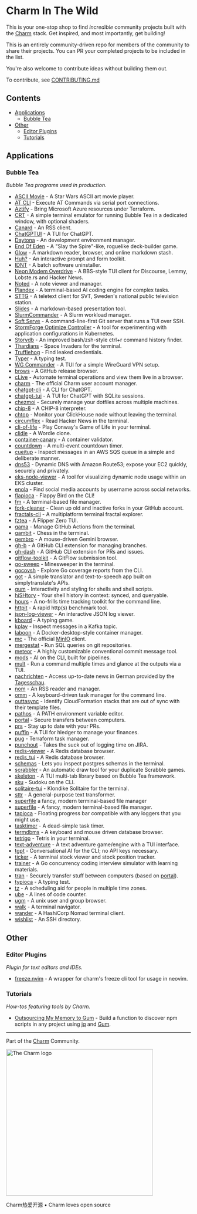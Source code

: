<!--lint ignore double-link awesome-git-repo-age awesome-github -->
<!-- TODO: remove awesome-git-repo-age when repo is older than 30 days -->

# Charm In The Wild

This is your one-stop shop to find *incredible* community projects built with
the [Charm](https://github.com/charmbracelet/) stack. Get inspired, and most importantly, get building!

This is an entirely community-driven repo for members of the community to share
their projects. You can PR your completed projects to be included in the list.

You're also welcome to contribute ideas without building them out.

To contribute, see [CONTRIBUTING.md](./CONTRIBUTING.md)

## Contents

- [Applications](#applications)
  - [Bubble Tea](#bubble-tea)
- [Other](#other)
  - [Editor Plugins](#editor-plugins)
  - [Tutorials](#tutorials)

## Applications

### Bubble Tea

*Bubble Tea programs used in production.*

* [ASCII Movie](https://github.com/gabe565/ascii-movie) - A Star Wars ASCII art movie player.
* [AT CLI](https://github.com/daskycodes/at_cli) - Execute AT Commands via serial port connections.
* [Aztify](https://github.com/Azure/aztfy) - Bring Microsoft Azure resources under Terraform.
* [CRT](https://github.com/BigJk/crt) - A simple terminal emulator for running Bubble Tea in a dedicated window, with optional shaders.
* [Canard](https://github.com/mrusme/canard) - An RSS client.
* [ChatGPTUI](https://github.com/dwisiswant0/chatgptui) - A TUI for ChatGPT.
* [Daytona](https://github.com/daytonaio/daytona) - An development environment manager.
* [End Of Eden](https://github.com/BigJk/end_of_eden) - A "Slay the Spire"-like, roguelike deck-builder game.
* [Glow](https://github.com/charmbracelet/glow) - A markdown reader, browser, and online markdown stash.
* [Huh?](https://github.com/charmbracelet/huh) - An interactive prompt and form toolkit.
* [IDNT](https://github.com/r-darwish/idnt) - A batch software uninstaller.
* [Neon Modem Overdrive](https://github.com/mrusme/neonmodem) - A BBS-style TUI client for Discourse, Lemmy, Lobste.rs and Hacker News.
* [Noted](https://github.com/torbratsberg/noted) - A note viewer and manager.
* [Plandex](https://github.com/plandex-ai/plandex) - A terminal-based AI coding engine for complex tasks.
* [STTG](https://github.com/wille1101/sttg) - A teletext client for SVT, Sweden's national public television station.
* [Slides](https://github.com/maaslalani/slides) - A markdown-based presentation tool.
* [SlurmCommander](https://github.com/CLIP-HPC/SlurmCommander) - A Slurm workload manager.
* [Soft Serve](https://github.com/charmbracelet/soft-serve) - A command-line-first Git server that runs a TUI over SSH.
* [StormForge Optimize Controller](https://github.com/thestormforge/optimize-controller) - A tool for experimenting with application configurations in Kubernetes.
* [Storydb](https://github.com/grrlopes/storydb) - An improved bash/zsh-style ctrl+r command history finder.
* [Thardians](https://gitlab.com/thustle/thardians) - Space Invaders for the terminal.
* [Trufflehog](https://github.com/trufflesecurity/trufflehog) - Find leaked credentials.
* [Typer](https://github.com/maaslalani/typer) - A typing test.
* [WG Commander](https://github.com/AndrianBdn/wg-cmd) - A TUI for a simple WireGuard VPN setup.
* [brows](https://github.com/rubysolo/brows) - A GitHub release browser.
* [cLive](https://github.com/koki-develop/clive) - Automate terminal operations and view them live in a browser.
* [charm](https://github.com/charmbracelet/charm) - The official Charm user account manager.
* [chatgpt-cli](https://github.com/j178/chatgpt) - A CLI for ChatGPT.
* [chatgpt-tui](https://github.com/tearingItUp786/chatgpt-tui) - A TUI for ChatGPT with SQLite sessions.
* [chezmoi](https://github.com/twpayne/chezmoi) - Securely manage your dotfiles across multiple machines.
* [chip-8](https://github.com/braheezy/chip-8) - A CHIP-8 interpreter.
* [chtop](https://github.com/chhetripradeep/chtop) - Monitor your ClickHouse node without leaving the terminal.
* [circumflex](https://github.com/bensadeh/circumflex) - Read Hacker News in the terminal.
* [cli-of-life](https://github.com/gabe565/cli-of-life) - Play Conway's Game of Life in your terminal.
* [clidle](https://github.com/ajeetdsouza/clidle) - A Wordle clone.
* [container-canary](https://github.com/NVIDIA/container-canary) - A container validator.
* [countdown](https://github.com/aldernero/countdown) - A multi-event countdown timer.
* [cueitup](https://github.com/dhth/cueitup) - Inspect messages in an AWS SQS queue in a simple and deliberate manner.
* [dns53](https://github.com/purpleclay/dns53) - Dynamic DNS with Amazon Route53; expose your EC2 quickly, securely and privately.
* [eks-node-viewer](https://github.com/awslabs/eks-node-viewer) - A tool for visualizing dynamic node usage within an EKS cluster.
* [enola](https://github.com/sherlock-project/enola) - Find social media accounts by username across social networks.
* [flapioca](https://github.com/kbrgl/flapioca) - Flappy Bird on the CLI!
* [fm](https://github.com/knipferrc/fm) - A terminal-based file manager.
* [fork-cleaner](https://github.com/caarlos0/fork-cleaner) - Clean up old and inactive forks in your GitHub account.
* [fractals-cli](https://github.com/MicheleFiladelfia/fractals-cli) - A multiplatform terminal fractal explorer.
* [fztea](https://github.com/jon4hz/fztea) - A Flipper Zero TUI.
* [gama](https://github.com/termkit/gama) - Manage GitHub Actions from the terminal.
* [gambit](https://github.com/maaslalani/gambit) - Chess in the terminal.
* [gembro](https://git.sr.ht/~rafael/gembro) - A mouse-driven Gemini browser.
* [gh-b](https://github.com/joaom00/gh-b) - A GitHub CLI extension for managing branches.
* [gh-dash](https://www.github.com/dlvhdr/gh-dash) - A GitHub CLI extension for PRs and issues.
* [gitflow-toolkit](https://github.com/mritd/gitflow-toolkit) - A GitFlow submission tool.
* [go-sweep](https://github.com/maxpaulus43/go-sweep) - Minesweeper in the terminal.
* [gocovsh](https://github.com/orlangure/gocovsh) - Explore Go coverage reports from the CLI.
* [got](https://github.com/fedeztk/got) - A simple translator and text-to-speech app built on simplytranslate's APIs.
* [gum](https://github.com/charmbracelet/gum) - Interactivity and styling for shells and shell scripts.
* [hiSHtory](https://github.com/ddworken/hishtory) - Your shell history in context: synced, and queryable.
* [hours](https://github.com/dhth/hours) - A no-frills time tracking toolkit for the command line.
* [httpit](https://github.com/gonetx/httpit) - A rapid http(s) benchmark tool.
* [json-log-viewer](https://github.com/hedhyw/json-log-viewer) - An interactive JSON log viewer.
* [kboard](https://github.com/CamiloGarciaLaRotta/kboard) - A typing game.
* [kplay](https://github.com/dhth/kplay) - Inspect messages in a Kafka topic.
* [laboon](https://github.com/arisnacg/laboon) - A Docker-desktop-style container manager.
* [mc](https://github.com/minio/mc) - The official [MinIO](https://min.io) client.
* [mergestat](https://github.com/mergestat/mergestat) - Run SQL queries on git repositories.
* [meteor](https://github.com/stefanlogue/meteor) - A highly customizable conventional commit message tool.
* [mods](https://github.com/charmbracelet/mods) - AI on the CLI, built for pipelines.
* [mult](https://github.com/dhth/mult) - Run a command multiple times and glance at the outputs via a TUI.
* [nachrichten](https://github.com/zMoooooritz/nachrichten) - Access up-to-date news in German provided by the [Tagesschau](https://www.tagesschau.de/).
* [nom](https://github.com/guyfedwards/nom) - An RSS reader and manager.
* [omm](https://github.com/dhth/omm) - A keyboard-driven task manager for the command line.
* [outtasync](https://github.com/dhth/outtasync) - Identify CloudFormation stacks that are out of sync with their template files.
* [pathos](https://github.com/chip/pathos) - A PATH environment variable editor.
* [portal](https://github.com/ZinoKader/portal) - Secure transfers between computers.
* [prs](https://github.com/dhth/prs) - Stay up to date with your PRs.
* [puffin](https://github.com/siddhantac/puffin) - A TUI for hledger to manage your finances.
* [pug](https://github.com/leg100/pug) - Terraform task manager.
* [punchout](https://github.com/dhth/punchout) - Takes the suck out of logging time on JIRA.
* [redis-viewer](https://github.com/SaltFishPr/redis-viewer) - A Redis database browser.
* [redis_tui](https://github.com/mat2cc/redis_tui) - A Redis database browser.
* [schemas](https://github.com/dhth/schemas) - Lets you inspect postgres schemas in the terminal.
* [scrabbler](https://github.com/wI2L/scrabbler) - An automatic draw tool for your duplicate Scrabble games.
* [skeleton](https://github.com/termkit/skeleton) - A TUI multi-tab library based on Bubble Tea framework.
* [sku](https://github.com/fedeztk/sku) - Sudoku on the CLI.
* [solitaire-tui](https://github.com/brianstrauch/solitaire-tui) - Klondike Solitaire for the terminal.
* [sttr](https://github.com/abhimanyu003/sttr) - A general-purpose text transformer.
* [superfile](https://github.com/MHNightCat/superfile)  a fancy, modern terminal-based file manager
* [superfile](https://github.com/MHNightCat/superfile) - A fancy, modern terminal-based file manager.
* [tapioca](https://github.com/charm-community/tapioca) -  Floating progress bar compatible with any loggers that you might use.
* [tasktimer](https://github.com/caarlos0/tasktimer) - A dead-simple task timer.
* [termdbms](https://github.com/mathaou/termdbms) - A keyboard and mouse driven database browser.
* [tetrigo](https://github.com/Broderick-Westrope/tetrigo) - Tetris in your terminal.
* [text-adventure](https://gitlab.com/thustle/text-adventure) - A text adventure game/engine with a TUI interface.
* [tgpt](https://github.com/aandrew-me/tgpt) - Conversational AI for the CLI; no API keys necessary.
* [ticker](https://github.com/achannarasappa/ticker) - A terminal stock viewer and stock position tracker.
* [trainer](https://github.com/rusinikita/trainer) - A Go concurrency coding interview simulator with learning materials.
* [tran](https://github.com/abdfnx/tran) - Securely transfer stuff between computers (based on [portal](https://github.com/ZinoKader/portal)).
* [typioca](https://github.com/bloznelis/typioca) - A typing test.
* [tz](https://github.com/oz/tz) - A scheduling aid for people in multiple time zones.
* [ube](https://github.com/ramirezfernando/ube) - A lines of code counter.
* [ugm](https://github.com/ariasmn/ugm) - A unix user and group browser.
* [walk](https://github.com/antonmedv/walk) - A terminal navigator.
* [wander](https://github.com/robinovitch61/wander) - A HashiCorp Nomad terminal client.
* [wishlist](https://github.com/charmbracelet/wishlist) - An SSH directory.

## Other

### Editor Plugins

*Plugin for text editors and IDEs.*

- [freeze.nvim](https://github.com/charm-community/freeze.nvim) -  A wrapper for charm's freeze cli tool for usage in neovim.

### Tutorials

*How-tos featuring tools by Charm.*

- [Outsourcing My Memory to Gum](https://devon.lol/blog/outsourcing-my-memory-to-gum/) -  Build a function to discover npm scripts in any project using [jq](https://github.com/jqlang/jq) and [Gum](https://github.com/charmbracelet/gum).

---

Part of the [Charm](https://charm.sh) Community.

<a href="https://charm.sh/">
  <img
    alt="The Charm logo"
    width="400"
    src="https://stuff.charm.sh/charm-badge.jpg"
  />
</a>

Charm热爱开源 • Charm loves open source

